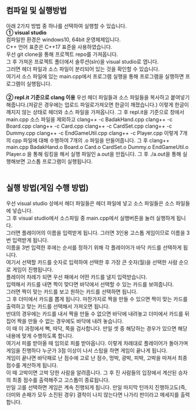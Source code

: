 <h2>컴파일 및 실행방법</h2>

아래 2가지 방법 중 하나를 선택하여 실행할 수 있습니다.<br>
**① visual studio <br>**
컴파일한 환경은 windows10, 64bit 운영체제입니다.<br>
C++ 언어 표준은 C++17 표준을 사용하였습니다.<br>
우선 git clone을 통해 프로젝트 repo를 가져옵니다.<br>
그 후 가져온 프로젝트 폴더에서 솔루션(sln)을 visual studio로 엽니다.<br>
그러면 헤더 파일과 소스 파일이 분리되어 있는 것을 확인할 수 있습니다.<br>
여기서 소스 파일에 있는 main.cpp에서 프로그램 실행을 통해 프로그램을 실행하면 프로그램이 실행됩니다.<br>
<br>
**② repl.it 기준으로 clang 이용**
우선 헤더 파일들과 소스 파일들을 복사하고 붙여넣기 해줍니다.(저같은 경우에는 업로드 파일로가져오면 한글이 깨졌습니다.)
이렇게 한글이 깨지지 않는 상태로 헤더와 소스 파일을 가져옵니다.
그 후 repl.it을 기준으로 창에서 main.cpp 소스 파일을 제외하고
clang++ -c BadakHand.cpp
clang++ -c Board.cpp
clang++ -c Card.cpp
clang++ -c CardSet.cpp
clang++ -c Dummy.cpp
clang++ -c EndGameUtil.cpp
clang++ -c Player.cpp
이렇게 7개의 cpp 파일에 대해 수행하여 7개의 .o 파일을 만들어줍니다.
그 후 clang++ main.cpp BadakHand.o Board.o Card.o CardSet.o Dummy.o EndGameUtil.o Player.o
을 통해 링킹을 해서 실행 파일인 a.out을 만듭니다.
그 후 ./a.out을 통해 실행해보면 고스톱 프로그램이 실행됩니다.<br>
<br>

<h2>실행 방법(게임 수행 방법)</h2>

우선 visual studio 상에서 헤더 파일들은 헤더 파일에 넣고 소스 파일들은 소스 파일들에 넣습니다.<br>
그 후 visual studio에서 소스파일 중 main.cpp에서 실행버튼을 눌러 실행하게 됩니다.<br>
그러면 플레이어의 이름을 입력받게 됩니다. 그러면 3인용 고스톱 게임이므로 이름을 3번 입력받게 됩니다.<br>
이름을 3번 입력한 후에는 순서를 정하기 위해 각 플레이어가 바닥 카드를 선택하게 됩니다.<br>
여기서 선택할 카드를 숫자로 입력하여 선택한 후 가장 큰 숫자(월)을 선택한 사람 순으로 게임이 진행됩니다.<br>
플레이어 차례가 되면 우선 패에서 어떤 카드를 낼지 입력받습니다.<br>
입력해서 카드를 내면 짝이 맞다면 바닥에서 선택할 수 있는 카드를 보여줍니다.<br>
그러면 짝이 맞는 카드를 보고 원하는 카드를 선택하면 됩니다.<br>
그 후 더미에서 카드를 뽑게 됩니다. 마찬가지로 짝을 만들 수 있으면 짝이 맞는 카드를 출력하고 맞는 카드를 선택해서 가져오면 됩니다.<br>
반대의 경우에는 카드를 내서 짝을 만들 수 없으면 바닥에 내려놓고 더미에서 카드를 뒤집어 짝을 만들 수 없는 경우에도 바닥에 내려 놓습니다.<br>
이 때 이 과정에서 뻑, 따닥, 쪽을 검사합니다. 만일 셋 중 해당하는 경우가 있으면 해당 내용에 맞게 수행하도록 합니다.<br>
여기서 피를 받아올 때 임의로 피를 받아옵니다. 이렇게 차례대로 플레이어가 돌아가며 게임을 진행하다 누군가 3점 이상이 나서 스탑을 하면 게임이 끝나게 됩니다.<br>
게임이 끝나면 바닥패로 난 점수에 고로 난 점수, 멍박, 광박, 피박, 고박을 따져서 최종 점수를 계산하게 됩니다.<br>
이 때 고박이면 고박 당한 사람을 알려줍니다. 그 후 진 사람들의 입장에서 계산된 승자의 최종 점수를 출력해주고 고스톱이 종료됩니다.<br>
만일 고를 선택하면 게임은 계속 진행되게 됩니다. 만일 마지막 턴까지 진행하고도(즉, 더미와 손패가 모두 소진된 경우) 결착이 나지 않는다면 나가리 판이라고 메세지를 출력합니다.<br>
